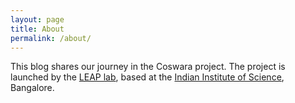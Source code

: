 ```yaml
---
layout: page
title: About
permalink: /about/
---
```


This blog shares our journey in the Coswara project. The project is launched by the [LEAP lab](http://leap.ee.iisc.ac.in/), based at the [Indian Institute of Science](http://iisc.ac.in), Bangalore. 